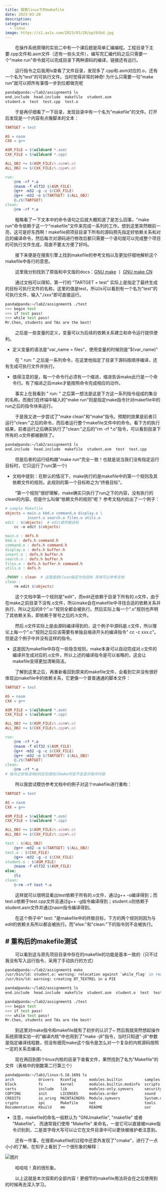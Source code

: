 ```yaml
---
title: 探索linux下的makefile
date: 2023-03-20
description: 
categories:
  - linux
image: https://s1.ax1x.com/2023/03/20/pptbSkd.jpg
---
```


&emsp;&emsp; 在操作系统原理的实验二中有一个课后题是简单汇编编程。工程目录下主要.cpp文件和.asm文件（还有一些头文件），编写完汇编代码之后只需要一个"make run"命令就可以完成目录下两种源码的编译，链接还有运行。

&emsp;&emsp; 运行指令之后我用ls查看了文件目录，发现多了.cpp和.asm对应的.o，还有一个名为"test"的可执行文件。当时觉得非常的神奇! 为什么只需要一句"make run"就可以把所有事情一步到位都做完呢

```sh
panda@panda:~/lab2/assignment$ ls
end.include  head.include  makefile  student.asm
student.o  test  test.cpp  test.o
```

&emsp;&emsp; 于是再仔细看了一下目录，发现目录中有一个名为"makefile"的文件。打开后发现是一个内容有点像脚本的文本：

```makefile
TARTGET = test

AS = nasm
CXX = g++

ASM_FILE = $(wildcard *.asm)
CXX_FILE = $(wildcard *.cpp)

ALL_OBJ += $(ASM_FILE:%.asm=%.o)
ALL_OBJ += $(CXX_FILE:%.cpp=%.o)

run:
	@rm -rf *.o
	@nasm -f elf32 $(ASM_FILE)
	@g++ -m32 -g -c $(CXX_FILE)
	@g++ -m32 -o $(TARTGET) $(ALL_OBJ)
	@./$(TARTGET)
clean:
	@rm -rf *.o

```

&emsp;&emsp; 粗略看了一下文本中的命令语句之后就大概知道了是怎么回事，"make run"命令依赖于这一个"makefile"文件来完成一系列的工作。想到这里突然眼前一亮，这可是好东西啊！makefile把项目目录下所有的源码预先指定好依赖关系和对应的编译命令，然后每次对源码进行修改后都只需要一个语句就可以完成整个项目的可执行文件生成，简直不要太方便了好吗。

&emsp;&emsp; 接下来便是在搜索引擎上找到makefile的参考文档以及更加仔细地解析这个makefile中各行的意思。

&emsp;&emsp; 这里我分别找到了原版和中文版的docs：[GNU make](https://www.gnu.org/software/make/manual/make.html) 丨 [GNU make CN](https://www.yukaige.com/content/uploadfile/202111/fcf41636098029.pdf)

&emsp;&emsp; 通过文档可以得知，第一行的 "TARTGET = test" 实际上是指定了最终生成的目标可执行文件的名称。这里的值是test，所以ls可以看到有一个名为"test"的可执行文件，输入"./xxx"即可直接运行。

```sh
panda@panda:~/lab2/assignment$ ./test
>>> begin test
>>> if test pass!
>>> while test pass!
Mr.Chen, students and TAs are the best!
```

&emsp;&emsp; 之后是一些变量的定义，变量可以为后续的依赖关系建立和命令运行提供便利。

* 定义变量的语法是"var_name = files"，使用变量的时候则是"$(var_name)"

&emsp;&emsp; 在 " run: " 之后是一系列命令，在这里他指定了目录下源码按顺序编译，还有生成可执行文件并执行。

* 值得注意的是，每一个命令行必须有一个缩进，缩进告诉make此行是一个命令行。有了缩进之后make才能按照命令完成相应的动作。

&emsp;&emsp; 事实上在我看到 " run: " 之后第一想法是这是下方这一系列指令组成的集合的名称。而我们在终端中输入的"make run"则是指定make指令针对makefile中的run之后的指令块来运行。

&emsp;&emsp; 于是我又进一步尝试了"make clean"和"make"指令。预期的效果是前者只运行"clean:"之后的命令，而后者运行整个makefile文件中的命令。看下方的执行结果，前者运行之后确实执行了"clean:"之后的"rm -rf *.o"指令，可以看到目录下所有的.o文件都被删除了。

```sh
panda@panda:~/lab2/assignment$ ls
end.include  head.include  makefile  student.asm  test  test.cpp
```

&emsp;&emsp; 但是后者的运行结构跟"make run"完全一致！也就是说当我们没有指定运行目标时，它只运行了run(第一个)

* 文档中提到：在默认的情况下，make执行的是makefile中的第一个规则及其依赖文件的规则，此规则的第一个目标称之为“终极目标”。

&emsp;&emsp; “第一个规则”很好理解，make确实只执行了run之下的内容，没有执行的clean的内容。但是什么叫做“依赖文件的规则”呢？ 参考文档内给出了一个例子：

```makefile
# sample Makefile
objects = main.o kbd.o command.o display.o \
          insert.o search.o files.o utils.o
edit : $(objects)  # edit是终极目标
    cc -o edit $(objects)

main.o : defs.h
kbd.o : defs.h command.h
command.o : defs.h command.h
display.o : defs.h buffer.h
insert.o : defs.h buffer.h
search.o : defs.h buffer.h
files.o : defs.h buffer.h command.h
utils.o : defs.h

.PHONY : clean  # 这里是把clean指定为伪目标 具体可以参考文档
clean :
    rm edit $(objects)
```

&emsp;&emsp; 这个文档中第一个规则是"edit"，而edit还依赖于目录下所有的.o文件，由于在make之前目录下没有.o文件，所以make会在makefile中寻找合适的依赖关系并执行，所以之后的8个".o:"规则全都会被执行。然后实际上每一个".o"规则也声明了其依赖关系，即依赖于冒号之后的.h文件。

&emsp;&emsp; 然后.o文件实际上是由源码编译得到的，这个例子中源码是.c文件，所以理论上每一个".o:"规则之后应该需要有单独且缩进开头的编译指令" cc -c xxx.c"。但是这个例子中并没有这样的指令。

* 这是因为makefile中存在一些隐含规则，make本身可以自动完成对.c文件的编译并生成对应的.o文件，所以上述的编译指令是可以省略的，这会让makefile变得更加清晰简洁。

&emsp;&emsp; 了解到这里之后，再重新看回到原来的makefile文件，会看到它并没有很好体现出makefile中的依赖关系，它更像一个普普通通的脚本文件：

```makefile
TARTGET = test

AS = nasm
CXX = g++

ASM_FILE = $(wildcard *.asm)
CXX_FILE = $(wildcard *.cpp)

ALL_OBJ += $(ASM_FILE:%.asm=%.o)
ALL_OBJ += $(CXX_FILE:%.cpp=%.o)

run:
    @rm -rf *.o
    @nasm -f elf32 $(ASM_FILE)
    @g++ -m32 -g -c $(CXX_FILE)
    @g++ -m32 -o $(TARTGET) $(ALL_OBJ)
    @./$(TARTGET)
clean:
    @rm -rf *.o  
# 指令之前有没有@的区别是执行make时会不会显示指令内容
```

&emsp;&emsp; 所以我尝试模仿参考文档中的例子对这个makefile进行重构：

```makefile
TARTGET = test

AS = nasm
CXX = g++

ASM_FILE = $(wildcard *.asm)
CXX_FILE = $(wildcard *.cpp)

ALL_OBJ += $(ASM_FILE:%.asm=%.o)
ALL_OBJ += $(CXX_FILE:%.cpp=%.o)

test : $(ALL_OBJ)
    @g++ -m32 -o $(TARTGET) $(ALL_OBJ)
test.o : $(CXX_FILE)
    @g++ -m32 -g -c $(CXX_FILE)
student.o : $(ASM_FILE)
    @nasm -f elf32 $(ASM_FILE)
else:
    @ls
clean:
    @-rm -rf test *.o
```

&emsp;&emsp;  这样就可以很明显看出test依赖于所有的.o文件，通过g++ -o编译得到；而test.o依赖于test.cpp文件且通过g++ -g指令编译得到；student.o则依赖于student.asm文件并通过nasm指令编译得到。

&emsp;&emsp;  在这个例子中" test: "是makefile中的终极目标，下方的两个规则则因为与edit的依赖关系所以都会被执行。而"else:"和"clean:"下的指令则不会被执行。

## # 重构后的makefile测试

&emsp;&emsp;  可以看到这与原先项目目录中存在的makefile的功能是基本一致的（只不过我没有写入运行指令，采用了手动执行的方式）

```sh
panda@panda:~/lab2/assignment$ make
/usr/bin/ld: student.o: warning: relocation against `while_flag' in read-only section `.text'
/usr/bin/ld: warning: creating DT_TEXTREL in a PIE

panda@panda:~/lab2/assignment$ ls
end.include  head.include  makefile  student.asm  student.o  test  test.cpp  test.o

panda@panda:~/lab2/assignment$ ./test
>>> begin test
>>> if test pass!
>>> while test pass!
Mr.Chen, students and TAs are the best!
```

&emsp;&emsp;  到这里对make指令和makefile就有了初步的认识了~ 然后我就突然想起操作系统原理实验一的"编译内核"中也用到了"make -j8"指令，当时只知道"-j8"参数是指定编译线程数，但没有细究make这个指令是怎么对一个复杂的内核源码按照一定的关系去编译。

&emsp;&emsp;  现在再回到那个linux内核的目录下查看文件，果然找到了名为"Makefile"的文件（表格中的倒数第二行第三个）

```sh
panda@panda:~/lab1/linux-5.10.169$ ls
arch           drivers   Kconfig      modules.builtin          samples     virt
block          fs        kernel       modules.builtin.modinfo  scripts     vmlinux
certs          include   lib          modules-only.symvers     security    vmlinux.o
COPYING        init      LICENSES     modules.order            sound       vmlinux.symvers
CREDITS        io_uring  MAINTAINERS  Module.symvers           System.map
crypto         ipc       Makefile     net                      tools
Documentation  Kbuild    mm           README                   usr
```

* 注意，makefile的命名一般默认为 "GNUmakefile", "makefile" 或者 "Makefile"。 而通常我们使用 "Makefile" 来命名，一是它可以直接被make指令识别到，二是首字母大写可以让它在文件目录中可以更快被维护者注意到。

&emsp;&emsp;  还有一件事，在搜索makefile的过程中还意外发现了"cmake"，进行了一点小小的了解。在知乎上看到了一个很形象的解释：

![图片](https://s1.ax1x.com/2023/03/20/ppN0agx.png)

&emsp;&emsp;  哈哈哈！真的很形象。

&emsp;&emsp;  以上这就是本次探索的全部内容！更细节的makefile用法将会在之后使用到的时候再去深入学习。